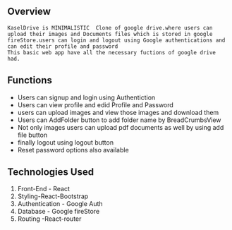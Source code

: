 ## Overview 
    KaselDrive is MINIMALISTIC  Clone of google drive.where users can upload their images and Documents files which is stored in google fireStore.users can login and logout using Google authentications and can edit their profile and password
    This basic web app have all the necessary fuctions of google drive had.
    



## Functions

- Users can signup and login using Authentiction
- Users can view profile and edid Profile and Password
- users can upload images and view those images and download them
- Users can AddFolder button to add folder name by BreadCrumbsView
- Not only images users can upload pdf documents as well by using add file button
- finally logout using logout button
- Reset password options also available  

## Technologies Used
1. Front-End - React
2. Styling-React-Bootstrap
3. Authentication - Google Auth
4. Database - Google fireStore
5. Routing -React-router

